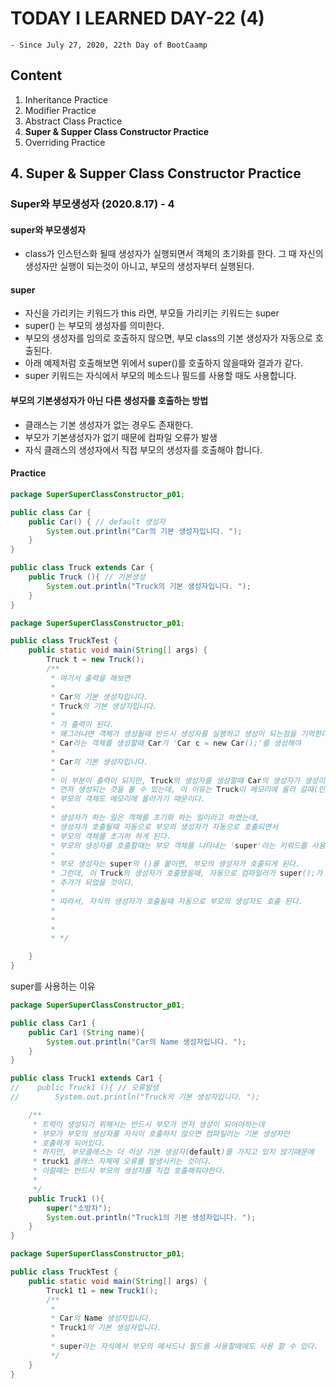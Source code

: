 # TODAY I LEARNED DAY-22 (4)
  `- Since July 27, 2020, 22th Day of BootCaamp`
  
## Content
  1. Inheritance Practice
  2. Modifier Practice
  3. Abstract Class Practice
  4. **Super & Supper Class Constructor Practice**
  5. Overriding Practice
  
## 4. Super & Supper Class Constructor Practice
### Super와 부모생성자 (2020.8.17) - 4

#### super와 부모생성자
- class가 인스턴스화 될때 생성자가 실행되면서 객체의 초기화를 한다. 그 때 자신의 생성자만 실행이 되는것이 아니고, 부모의 생성자부터 실행된다.

#### super
* 자신을 가리키는 키워드가 this 라면, 부모들 가리키는 키워드는 super
* super() 는 부모의 생성자를 의미한다.
* 부모의 생성자를 임의로 호출하지 않으면, 부모 class의 기본 생성자가 자동으로 호출된다.
* 아래 예제처럼 호출해보면 위에서 super()를 호출하지 않을때와 결과가 같다.
* super 키워드는 자식에서 부모의 메소드나 필드를 사용할 때도 사용합니다.

#### 부모의 기본생성자가 아닌 다른 생성자를 호출하는 방법
* 클래스는 기본 생성자가 없는 경우도 존재한다.
* 부모가 기본생성자가 없기 때문에 컴파일 오류가 발생
* 자식 클래스의 생성자에서 직접 부모의 생성자를 호출해야 합니다.

#### Practice

```java
package SuperSuperClassConstructor_p01;

public class Car {
    public Car() { // default 생성자
        System.out.println("Car의 기본 생성자입니다. ");
    }
}

public class Truck extends Car {
    public Truck (){ // 기본생성
        System.out.println("Truck의 기본 생성자입니다. ");
    }
}

package SuperSuperClassConstructor_p01;

public class TruckTest {
    public static void main(String[] args) {
        Truck t = new Truck();
        /**
         * 여기서 출력을 해보면
         *
         * Car의 기본 생성자입니다.
         * Truck의 기본 생성자입니다.
         *
         * 가 출력이 된다.
         * 왜그러냐면 객체가 생성될때 반드시 생성자를 실행하고 생성이 되는점을 기억한다면,
         * Car라는 객체를 생성할때 Car가 'Car c = new Car();'를 생성해야
         *
         * Car의 기본 생성자입니다.
         *
         * 이 부분이 출력이 되지만, Truck의 생성자를 생성할때 Car의 생성자가 생성이 되며 무엇보다
         * 먼저 생성되는 것을 볼 수 있는데, 이 이유는 Truck이 메모리에 올라 갈때(인스턴스화 될때)
         * 부모의 객체도 메모리에 올라가기 때문이다.
         *
         * 생성자가 하는 일은 객체를 초기화 하는 일이라고 하였는데,
         * 생성자가 호출될때 자동으로 부모의 생성자가 자동으로 호출되면서
         * 부모의 객체를 초기하 하게 된다.
         * 부모의 생성자를 호출할때는 부모 객체를 나타내는 'super'라는 키워드를 사용하게 된다.
         *
         * 부모 생성자는 super의 ()를 붙이면, 부모의 생성자가 호출되게 된다.
         * 그런데, 이 Truck의 생성자가 호출됐을때, 자동으로 컴파일러가 super();가 부모의 기본생성자 부분에
         * 추가가 되었을 것이다.
         *
         * 따라서, 자식의 생성자가 호출될때 자동으로 부모의 생성자도 호출 된다.
         *
         *
         *
         * */

    }
}
```

super를 사용하는 이유
```java
package SuperSuperClassConstructor_p01;

public class Car1 {
    public Car1 (String name){
        System.out.println("Car의 Name 생성자입니다. ");
    }
}

public class Truck1 extends Car1 {
//    public Truck1 (){ // 오류발생
//        System.out.println("Truck의 기본 생성자입니다. ");

    /**
     * 트럭이 생성되기 위해서는 반드시 부모가 먼저 생성이 되어야하는데
     * 부모가 부모의 생성자를 자식이 호출하지 않으면 컴파일러는 기본 생성자만
     * 호출하게 되어있다.
     * 하지만, 부모클래스는 더 이상 기본 생성자(default)를 가지고 있지 않기때문에
     * truck1 클래스 자체에 오류를 발생시키는 것이다.
     * 이럴때는 반드시 부모의 생성자를 직접 호출해줘야한다.
     *
     */
    public Truck1 (){
        super("소방차");
        System.out.println("Truck1의 기본 생성자입니다. ");
    }
}

package SuperSuperClassConstructor_p01;

public class TruckTest {
    public static void main(String[] args) {
        Truck1 t1 = new Truck1();
        /**
         *
         * Car의 Name 생성자입니다. 
         * Truck1의 기본 생성자입니다. 
         * 
         * super라는 자식에서 부모의 메서드나 필드를 사용할때에도 사용 할 수 있다.
         */
    }
}

```

